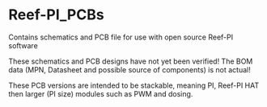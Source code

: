 # Reef-PI_PCBs
Contains schematics and PCB file for use with open source Reef-PI software

These schematics and PCB designs have not yet been verified!
The BOM data (MPN, Datasheet and possible source of components) is not actual!

These PCB versions are intended to be stackable, meaning PI, Reef-PI HAT then larger (PI size) modules such as PWM and dosing.
